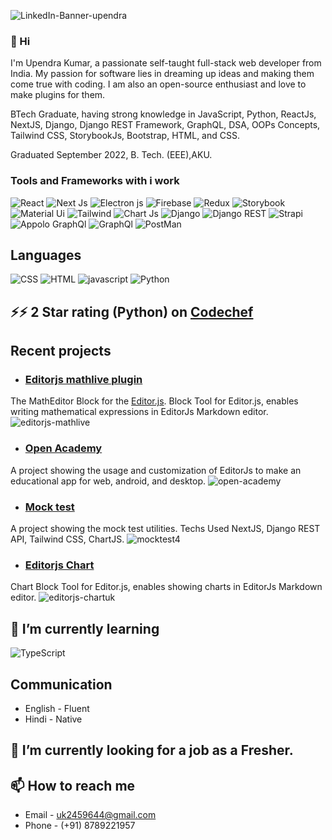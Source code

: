 
![LinkedIn-Banner-upendra](https://user-images.githubusercontent.com/75515703/219235841-08b68475-7cc1-4bde-a213-48f3b2a5aaff.png)

<!-- ![upendra-git](https://user-images.githubusercontent.com/75515703/216261669-a68a6344-f9b8-445a-b302-f77fdf15b4fb.png) -->

### 👋   Hi
I'm Upendra Kumar, a passionate self-taught full-stack web developer from India. My passion for software lies in dreaming up ideas and making them come true with coding. I am also an open-source enthusiast and love to make plugins for them. 

BTech Graduate, having strong knowledge in JavaScript, Python, ReactJs, NextJS, Django, Django REST Framework, GraphQL, DSA, OOPs Concepts, Tailwind CSS, StorybookJs, Bootstrap, HTML, and CSS.

Graduated September 2022, B. Tech. (EEE),AKU.

### Tools and Frameworks with i work
![React](https://img.shields.io/badge/React-20232A?style=for-the-badge&logo=react&logoColor=61DAFB)
![Next Js](https://img.shields.io/badge/next.js-000000?style=for-the-badge&logo=nextdotjs&logoColor=white)
![Electron js](https://img.shields.io/badge/Electron-2B2E3A?style=for-the-badge&logo=electron&logoColor=9FEAF9)
![Firebase](https://img.shields.io/badge/firebase-ffca28?style=for-the-badge&logo=firebase&logoColor=black)
![Redux](https://img.shields.io/badge/Redux-593D88?style=for-the-badge&logo=redux&logoColor=white)
![Storybook](https://img.shields.io/badge/storybook-FF4785?style=for-the-badge&logo=storybook&logoColor=white)
![Material Ui](https://img.shields.io/badge/Material%20UI-007FFF?style=for-the-badge&logo=mui&logoColor=white)
![Tailwind](https://img.shields.io/badge/Tailwind_CSS-38B2AC?style=for-the-badge&logo=tailwind-css&logoColor=white)
![Chart Js](https://img.shields.io/badge/Chart.js-FF6384?style=for-the-badge&logo=chartdotjs&logoColor=white)
![Django](https://img.shields.io/badge/Django-092E20?style=for-the-badge&logo=django&logoColor=green)
![Django REST](https://img.shields.io/badge/django%20rest-ff1709?style=for-the-badge&logo=django&logoColor=white)
![Strapi](https://img.shields.io/badge/strapi-2F2E8B?style=for-the-badge&logo=strapi&logoColor=white)
![Appolo GraphQl](https://img.shields.io/badge/Apollo%20GraphQL-311C87?&style=for-the-badge&logo=Apollo%20GraphQL&logoColor=white)
![GraphQl](https://img.shields.io/badge/GraphQl-E10098?style=for-the-badge&logo=graphql&logoColor=white)
![PostMan](https://img.shields.io/badge/Postman-FF6C37?style=for-the-badge&logo=Postman&logoColor=white)

## Languages
![CSS](https://img.shields.io/badge/CSS3-1572B6?style=for-the-badge&logo=css3&logoColor=white)
![HTML](https://img.shields.io/badge/HTML5-E34F26?style=for-the-badge&logo=html5&logoColor=white)
![javascript](https://img.shields.io/badge/JavaScript-323330?style=for-the-badge&logo=javascript&logoColor=F7DF1E)
![Python](https://img.shields.io/badge/Python-FFD43B?style=for-the-badge&logo=python&logoColor=blue)

## ⚡⚡ 2 Star rating (Python)  on [Codechef](https://www.codechef.com/users/uk2459644)

## Recent projects

- ### [Editorjs mathlive plugin](https://github.com/uk2459644/editorjs-mathlive)
The MathEditor Block for the [Editor.js](https://editorjs.io). 
 Block Tool for Editor.js, enables writing mathematical expressions in EditorJs Markdown editor.
![editorjs-mathlive](https://user-images.githubusercontent.com/75515703/215652012-8c6bd2aa-babf-4f3f-8ec8-92b2610d7af3.gif)
- ### [Open Academy](https://github.com/uk2459644/open-academy)
A project showing the usage and customization of EditorJs to make an educational app for web, android, and desktop.
![open-academy](https://user-images.githubusercontent.com/75515703/216514593-2d24ee3d-c085-4c1f-9a79-467b9e2a2262.gif)

- ### [Mock test](https://github.com/uk2459644/mocktest.com)
A project showing the mock test utilities. Techs Used NextJS, Django REST API, Tailwind CSS, ChartJS.
![mocktest4](https://user-images.githubusercontent.com/75515703/215251522-7feae83c-a9e3-4480-9bcf-ff4bf148d572.gif)

- ### [Editorjs Chart](https://github.com/uk2459644/editorjs-chartuk)
Chart Block Tool for Editor.js, enables showing charts in EditorJs Markdown editor.
![editorjs-chartuk](https://user-images.githubusercontent.com/75515703/220291240-838fbfac-a219-40c1-9174-942f8a31bc6c.gif)


## 🌱 I’m currently learning
![TypeScript](https://img.shields.io/badge/TypeScript-007ACC?style=for-the-badge&logo=typescript&logoColor=white)
## Communication
- English - Fluent
- Hindi - Native


## 🔭 I’m currently looking for a job as a Fresher.
## 📫 How to reach me 
- Email - uk2459644@gmail.com
- Phone - (+91) 8789221957



